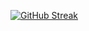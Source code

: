 [![GitHub Streak](https://streak-stats.demolab.com?user=ZhaklinV&theme=radical&date_format=j%20M%5B%20Y%5D)](https://git.io/streak-stats)
